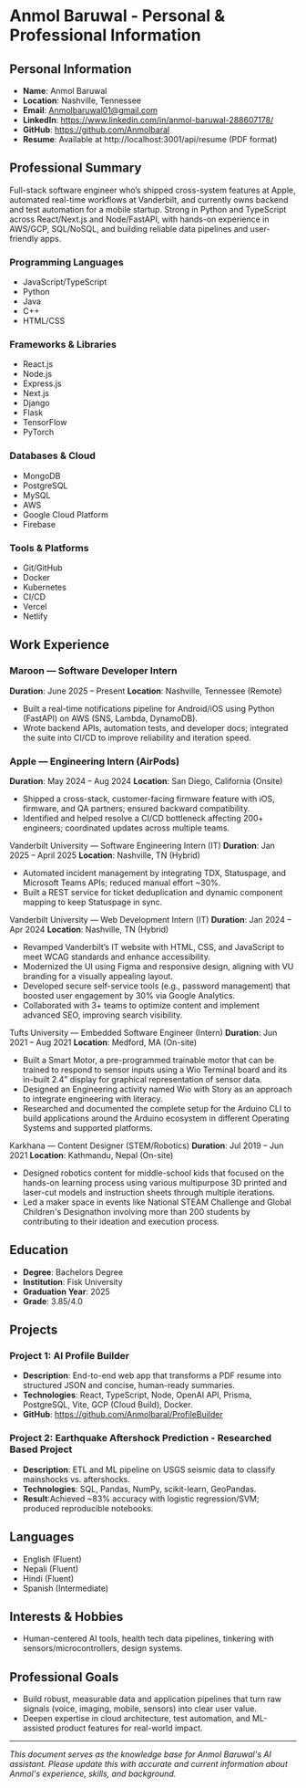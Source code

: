 # Anmol Baruwal - Personal & Professional Information

## Personal Information
- **Name**: Anmol Baruwal
- **Location**: Nashville, Tennessee
- **Email**: Anmolbaruwal01@gmail.com
- **LinkedIn**: https://www.linkedin.com/in/anmol-baruwal-288607178/
- **GitHub**: https://github.com/Anmolbaral
- **Resume**: Available at http://localhost:3001/api/resume (PDF format)

## Professional Summary
Full-stack software engineer who’s shipped cross-system features at Apple, automated real-time workflows at Vanderbilt, and currently owns backend and test automation for a mobile startup. Strong in Python and TypeScript across React/Next.js and Node/FastAPI, with hands-on experience in AWS/GCP, SQL/NoSQL, and building reliable data pipelines and user-friendly apps.

### Programming Languages
- JavaScript/TypeScript
- Python
- Java
- C++
- HTML/CSS

### Frameworks & Libraries
- React.js
- Node.js
- Express.js
- Next.js
- Django
- Flask
- TensorFlow
- PyTorch

### Databases & Cloud
- MongoDB
- PostgreSQL
- MySQL
- AWS
- Google Cloud Platform
- Firebase

### Tools & Platforms
- Git/GitHub
- Docker
- Kubernetes
- CI/CD
- Vercel
- Netlify

## Work Experience

### Maroon — Software Developer Intern
**Duration**: June 2025 – Present
**Location**: Nashville, Tennessee (Remote)
- Built a real-time notifications pipeline for Android/iOS using Python (FastAPI) on AWS (SNS, Lambda, DynamoDB).
- Wrote backend APIs, automation tests, and developer docs; integrated the suite into CI/CD to improve reliability and iteration speed.

### Apple — Engineering Intern (AirPods)
**Duration**: May 2024 – Aug 2024
**Location**: San Diego, California (Onsite)
- Shipped a cross-stack, customer-facing firmware feature with iOS, firmware, and QA partners; ensured backward compatibility.
- Identified and helped resolve a CI/CD bottleneck affecting 200+ engineers; coordinated updates across multiple teams.

Vanderbilt University — Software Engineering Intern (IT)
**Duration**: Jan 2025 – April 2025
**Location**: Nashville, TN (Hybrid)
- Automated incident management by integrating TDX, Statuspage, and Microsoft Teams APIs; reduced manual effort ~30%.
- Built a REST service for ticket deduplication and dynamic component mapping to keep Statuspage in sync.

Vanderbilt University — Web Development Intern (IT)
**Duration**: Jan 2024 – Apr 2024
**Location**: Nashville, TN (Hybrid)
- Revamped Vanderbilt’s IT website with HTML, CSS, and JavaScript to meet WCAG standards and enhance accessibility.
- Modernized the UI using Figma and responsive design, aligning with VU branding for a visually appealing layout.
- Developed secure self-service tools (e.g., password management) that boosted user engagement by 30% via Google Analytics.
- Collaborated with 3+ teams to optimize content and implement advanced SEO, improving search visibility.

Tufts University — Embedded Software Engineer (Intern)
**Duration**: Jun 2021 – Aug 2021
**Location**: Medford, MA (On-site)
- Built a Smart Motor, a pre-programmed trainable motor that can be trained to respond to sensor inputs using a Wio Terminal board and its in-built 2.4” display for graphical representation of sensor data.
- Designed an Engineering activity named Wio with Story as an approach to integrate engineering with literacy.
- Researched and documented the complete setup for the Arduino CLI to build applications around the Arduino ecosystem in different Operating Systems and supported platforms.

Karkhana — Content Designer (STEM/Robotics)
**Duration**: Jul 2019 – Jun 2021
**Location**: Kathmandu, Nepal (On-site)
- Designed robotics content for middle-school kids that focused on the hands-on learning process using various multipurpose 3D printed and laser-cut models and instruction sheets through multiple iterations.
- Led a maker space in events like National STEAM Challenge and Global Children's Designathon involving more than 200 students by contributing to their ideation and execution process.


## Education
- **Degree**: Bachelors Degree
- **Institution**: Fisk University
- **Graduation Year**: 2025
- **Grade**: 3.85/4.0

## Projects

### Project 1: AI Profile Builder
- **Description**: End-to-end web app that transforms a PDF resume into structured JSON and concise, human-ready summaries.
- **Technologies**: React, TypeScript, Node, OpenAI API, Prisma, PostgreSQL, Vite, GCP (Cloud Build), Docker.
- **GitHub**: https://github.com/Anmolbaral/ProfileBuilder

### Project 2: Earthquake Aftershock Prediction - Researched Based Project
- **Description**:  ETL and ML pipeline on USGS seismic data to classify mainshocks vs. aftershocks.
- **Technologies**: SQL, Pandas, NumPy, scikit-learn, GeoPandas.
- **Result**:Achieved ~83% accuracy with logistic regression/SVM; produced reproducible notebooks.


## Languages
- English (Fluent)
- Nepali (Fluent)
- Hindi (Fluent)
- Spanish (Intermediate)

## Interests & Hobbies
- Human-centered AI tools, health tech data pipelines, tinkering with sensors/microcontrollers, design systems.

## Professional Goals
- Build robust, measurable data and application pipelines that turn raw signals (voice, imaging, mobile, sensors) into clear user value.
- Deepen expertise in cloud architecture, test automation, and ML-assisted product features for real-world impact.

---

*This document serves as the knowledge base for Anmol Baruwal's AI assistant. Please update this with accurate and current information about Anmol's experience, skills, and background.*
